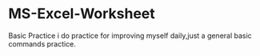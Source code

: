 # MS-Excel-Worksheet
Basic Practice
i do practice for improving myself daily,just a general basic commands practice.
